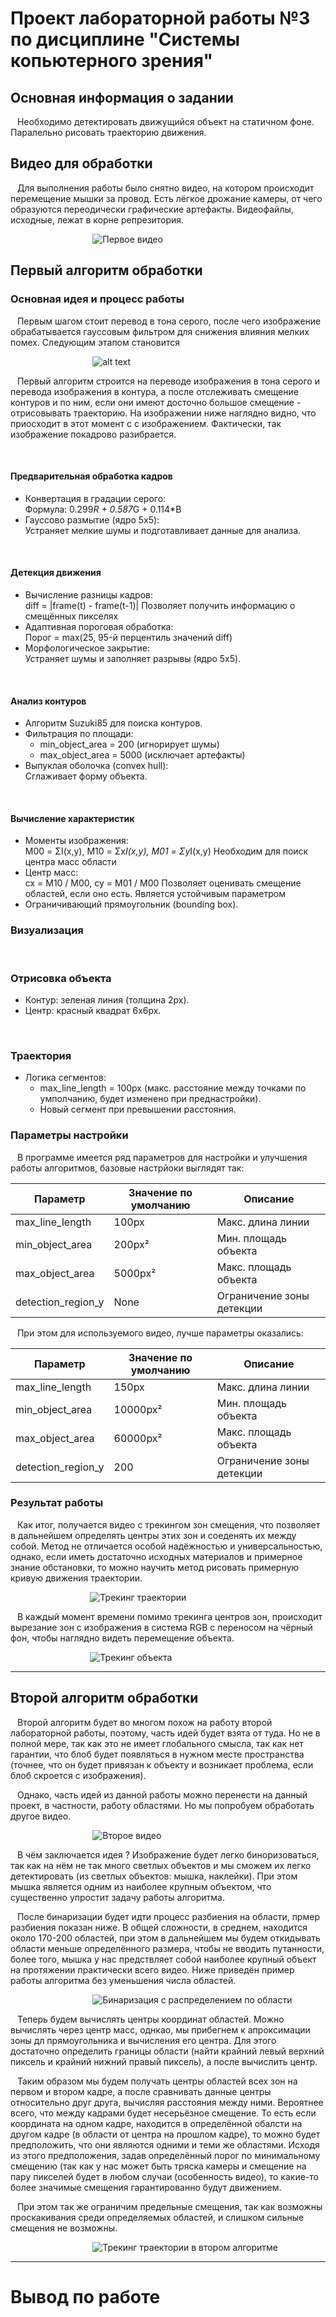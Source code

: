 #   Проект лабораторной работы №3 по дисциплине "Системы копьютерного зрения"
##  Основная информация о задании
&ensp; Необходимо детектировать движущийся объект на статичном фоне. Паралельно рисовать траекторию движения.

## Видео для обработки

&ensp; Для выполнения работы было снятно видео, на котором происходит перемещение мышки за провод. Есть лёгкое дрожание камеры, от чего образуются переодически графические артефакты. Видеофайлы, исходные, лежат в корне репрезитория.

&ensp; &ensp; &ensp; &ensp; &ensp; &ensp; &ensp; &ensp; &ensp; &ensp; &ensp; &ensp; ![Первое видео](Images/Мышка.gif)

## Первый алгоритм обработки

### Основная идея и процесс работы

&ensp; Первым шагом стоит перевод в тона серого, после чего изображение обрабатывается гауссовым фильтром для снижения влияния мелких помех. Следующим этапом становится

&ensp; &ensp; &ensp; &ensp; &ensp; &ensp; &ensp; &ensp; &ensp; &ensp; &ensp; &ensp; ![alt text](Images/Контур_V1_видео1.png)

&ensp; Первый алгоритм строится на переводе изображения в тона серого и перевода изображения в контура, а после отслеживать смещение контуров и по ним, если они имеют досточно большое смещение - отрисовывать траекторию. На изображении ниже наглядно видно, что приосходит в этот момент с с изображением. Фактически, так изображение покадрово разибрается.

&ensp;  
#### Предварительная обработка кадров  
- Конвертация в градации серого:  
  Формула: 0.299*R + 0.587*G + 0.114*B  
- Гауссово размытие (ядро 5x5):  
  Устраняет мелкие шумы и подготавливает данные для анализа.

&ensp;  
#### Детекция движения  
- Вычисление разницы кадров:  
  diff = |frame(t) - frame(t-1)|
  Позволяет получить информацию о смещённых пикселях 
- Адаптивная пороговая обработка:  
  Порог = max(25, 95-й перцентиль значений diff)  
- Морфологическое закрытие:  
  Устраняет шумы и заполняет разрывы (ядро 5x5).

&ensp;  
#### Анализ контуров  
- Алгоритм Suzuki85 для поиска контуров.  
- Фильтрация по площади:  
  * min_object_area = 200 (игнорирует шумы)  
  * max_object_area = 5000 (исключает артефакты)  
- Выпуклая оболочка (convex hull):  
  Сглаживает форму объекта.

&ensp;  
#### Вычисление характеристик  
- Моменты изображения:  
  M00 = ΣI(x,y), M10 = Σx*I(x,y), M01 = Σy*I(x,y)
  Необходим для поиск центра масс области  
- Центр масс:  
  cx = M10 / M00, cy = M01 / M00
  Позволяет оценивать смещение областей, если оно есть. Является устойчивым параметром
- Ограничивающий прямоугольник (bounding box).


### Визуализация

&ensp;  
### Отрисовка объекта  
- Контур: зеленая линия (толщина 2px).  
- Центр: красный квадрат 6x6px.  

&ensp;  
### Траектория  
- Логика сегментов:  
  * max_line_length = 100px (макс. расстояние между точками по умполчанию, будет изменено при преднастройки).  
  * Новый сегмент при превышении расстояния.  


### Параметры настройки

&ensp; В программе имеется ряд параметров для настройки и улучшения работы алгоритмов, базовые настрйоки выглядят так:

| Параметр            | Значение по умолчанию | Описание                   |
|---------------------|-----------------------|----------------------------|
| max_line_length     | 100px                 | Макс. длина линии          |
| min_object_area     | 200px²                | Мин. площадь объекта       |
| max_object_area     | 5000px²               | Макс. площадь объекта      |
| detection_region_y  | None                  | Ограничение зоны детекции  |

&ensp; При этом для используемого видео, лучше параметры оказались:

| Параметр            | Значение по умолчанию | Описание                   |
|---------------------|-----------------------|----------------------------|
| max_line_length     | 150px                 | Макс. длина линии          |
| min_object_area     | 10000px²              | Мин. площадь объекта       |
| max_object_area     | 60000px²              | Макс. площадь объекта      |
| detection_region_y  | 200                   | Ограничение зоны детекции  |


### Результат работы 

&ensp; Как итог, получается видео с трекингом зон смещения, что позволяет в дальнейшем определять центры этих зон и соеденять их между собой. Метод не отличается особой надёжностью и универсальностью, однако, если иметь достаточно исходных материалов и примерное знание обстановки, то можно научить метод рисовать примерную кривую движения траектории.

&ensp; &ensp; &ensp; &ensp; &ensp; &ensp; &ensp; &ensp; &ensp; &ensp; &ensp; &ensp;![Трекинг траектории](Images/v1_video1_trec.gif)

&ensp; В каждый момент времени помимо трекинга центров зон, происходит вырезание зон с изображения в система RGB с переносом на чёрный фон, чтобы наглядно видеть перемещение объекта.

&ensp; &ensp; &ensp; &ensp; &ensp; &ensp; &ensp; &ensp; &ensp; &ensp; &ensp; &ensp;![Трекинг объекта](Images/v1_video1_object.gif)

---

## Второй алгоритм обработки

&ensp; Второй алгоритм будет во многом похож на работу второй лабораторной работы, поэтому, часть идей будет взята от туда. Но не в полной мере, так как это не имеет глобального смысла, так как нет гарантии, что блоб будет появляться в нужном месте пространства (точнее, что он будет привязан к объекту и возникает проблема, если блоб скроется с изображения).

&ensp; Однако, часть идей из данной работы можно перенести на данный проект, в частности, работу областями. Но мы попробуем обработать другое видео.

&ensp; &ensp; &ensp; &ensp; &ensp; &ensp; &ensp; &ensp; &ensp; &ensp; &ensp; &ensp; ![Второе видео](Images/Мышка2.gif)

&ensp; В чём заключается идея ? Изображение будет легко биноризоваться, так как на нём не так много светлых объектов и мы сможем их легко детектировать (из светлых объектов: мышка, наклейки). При этом мышка является одним из наиболее крупным объектом, что существенно упростит задачу работы алгоритма.

&ensp; После бинаризации будет идти процесс разбиения на области, прмер разбиения показан ниже. В общей сложности, в среднем, находится около 170-200 областей, при этом в дальнейшем мы будем откидывать области меньше определённого размера, чтобы не вводить путанности, более того, мышка у нас предствляет собой наиболее крупный объект на протяжении практически всего видео. Ниже приведён пример работы алгоритма без уменьшения числа областей.

&ensp; &ensp; &ensp; &ensp; &ensp; &ensp; &ensp; &ensp; &ensp; &ensp; &ensp; &ensp; ![Бинаризация с распределением по области](Images/Области_V2_видео2.png)

&ensp; Теперь будем вычислять центры координат областей. Можно вычислять через центр масс, однкао, мы прибегнем к апроксимации зоны дл прямоугольника и вычисления его центра. Для этого достаточно определить границы области (найти крайний левый верхний пиксель и крайний нижний правый пиксель), а после вычислить центр.

&ensp; Таким образом мы будем получать центры областей всех зон на первом и втором кадре, а после сравнивать данные центры относительно друг друга, вычисляя расстояния между ними. Вероятнее всего, что между кадрами будет несерьёзное смещение. То есть если координата на одном кадре, находится в определённой обалсти на другом кадре (в области от центра на прошлом кадре), то можно будет предположить, что они являются одними и теми же областями. Исходя из этого предположения, задав определённый порог по минимальному смещению (так как у нас может быть тряска камеры и смещение на пару пикселей будет в любом случаи (особенность видео), то какие-то более значимые смещения гарантированно будут движением.

&ensp; При этом так же ограничим предельные смещения, так как возможны проскакивания среди определяемых областей, и слишком сильные смещения не возможны.

&ensp; &ensp; &ensp; &ensp; &ensp; &ensp; &ensp; &ensp; &ensp; &ensp; &ensp; &ensp; ![Трекинг траектории в втором алгоритме](Images/Траектория_2.gif)

---

# Вывод по работе





